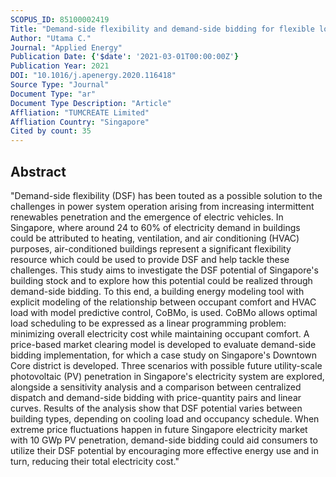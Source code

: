 ```yaml
---
SCOPUS_ID: 85100002419
Title: "Demand-side flexibility and demand-side bidding for flexible loads in air-conditioned buildings"
Author: "Utama C."
Journal: "Applied Energy"
Publication Date: {'$date': '2021-03-01T00:00:00Z'}
Publication Year: 2021
DOI: "10.1016/j.apenergy.2020.116418"
Source Type: "Journal"
Document Type: "ar"
Document Type Description: "Article"
Affliation: "TUMCREATE Limited"
Affliation Country: "Singapore"
Cited by count: 35
---
```


## Abstract
"Demand-side flexibility (DSF) has been touted as a possible solution to the challenges in power system operation arising from increasing intermittent renewables penetration and the emergence of electric vehicles. In Singapore, where around 24 to 60% of electricity demand in buildings could be attributed to heating, ventilation, and air conditioning (HVAC) purposes, air-conditioned buildings represent a significant flexibility resource which could be used to provide DSF and help tackle these challenges. This study aims to investigate the DSF potential of Singapore's building stock and to explore how this potential could be realized through demand-side bidding. To this end, a building energy modeling tool with explicit modeling of the relationship between occupant comfort and HVAC load with model predictive control, CoBMo, is used. CoBMo allows optimal load scheduling to be expressed as a linear programming problem: minimizing overall electricity cost while maintaining occupant comfort. A price-based market clearing model is developed to evaluate demand-side bidding implementation, for which a case study on Singapore's Downtown Core district is developed. Three scenarios with possible future utility-scale photovoltaic (PV) penetration in Singapore's electricity system are explored, alongside a sensitivity analysis and a comparison between centralized dispatch and demand-side bidding with price-quantity pairs and linear curves. Results of the analysis show that DSF potential varies between building types, depending on cooling load and occupancy schedule. When extreme price fluctuations happen in future Singapore electricity market with 10 GWp PV penetration, demand-side bidding could aid consumers to utilize their DSF potential by encouraging more effective energy use and in turn, reducing their total electricity cost."
